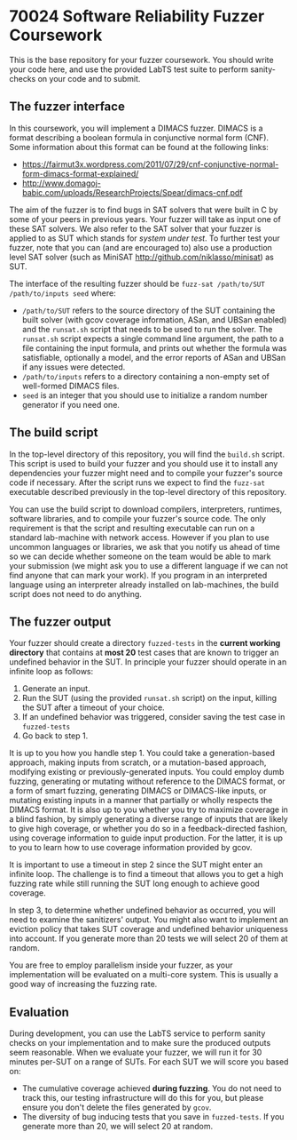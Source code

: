 # 70024 Software Reliability Fuzzer Coursework

This is the base repository for your fuzzer coursework.
You should write your code here, and use the provided LabTS test suite to perform sanity-checks on your code and to submit.

## The fuzzer interface

In this coursework, you will implement a DIMACS fuzzer.
DIMACS is a format describing a boolean formula in conjunctive normal form (CNF).
Some information about this format can be found at the following links:

- <https://fairmut3x.wordpress.com/2011/07/29/cnf-conjunctive-normal-form-dimacs-format-explained/>
- <http://www.domagoj-babic.com/uploads/ResearchProjects/Spear/dimacs-cnf.pdf>

The aim of the fuzzer is to find bugs in SAT solvers that were built in C by some of your peers in previous years.
Your fuzzer will take as input one of these SAT solvers.
We also refer to the SAT solver that your fuzzer is applied to as SUT which stands for *system under test*.
To further test your fuzzer, note that you can (and are encouraged to) also use a production level SAT solver (such as MiniSAT <http://github.com/niklasso/minisat>) as SUT.

The interface of the resulting fuzzer should be `fuzz-sat /path/to/SUT /path/to/inputs seed` where:

- `/path/to/SUT` refers to the source directory of the SUT containing the built solver (with gcov coverage information, ASan, and UBSan enabled) and the `runsat.sh` script that needs to be used to run the solver. The `runsat.sh` script expects a single command line argument, the path to a file containing the input formula, and prints out whether the formula was satisfiable, optionally a model, and the error reports of ASan and UBSan if any issues were detected.
- `/path/to/inputs` refers to a directory containing a non-empty set of well-formed DIMACS files.
- `seed` is an integer that you should use to initialize a random number generator if you need one.

## The build script

In the top-level directory of this repository, you will find the `build.sh` script.
This script is used to build your fuzzer and you should use it to install any dependencies your fuzzer might need and to compile your fuzzer's source code if necessary.
After the script runs we expect to find the `fuzz-sat` executable described previously in the top-level directory of this repository.

You can use the build script to download compilers, interpreters, runtimes, software libraries, and to compile your fuzzer's source code.
The only requirement is that the script and resulting executable can run on a standard lab-machine with network access.
However if you plan to use uncommon languages or libraries, we ask that you notify us ahead of time so we can decide whether someone on the team would be able to mark your submission (we might ask you to use a different language if we can not find anyone that can mark your work). 
If you program in an interpreted language using an interpreter already installed on lab-machines, the build script does not need to do anything.

## The fuzzer output

Your fuzzer should create a directory `fuzzed-tests` in the **current working directory** that contains at **most 20** test cases that are known to trigger an undefined behavior in the SUT.
In principle your fuzzer should operate in an infinite loop as follows:

1. Generate an input.
2. Run the SUT (using the provided `runsat.sh` script) on the input, killing the SUT after a timeout of your choice.
3. If an undefined behavior was triggered, consider saving the test case in `fuzzed-tests`
4. Go back to step 1.

It is up to you how you handle step 1.
You could take a generation-based approach, making inputs from scratch, or a mutation-based approach, modifying existing or previously-generated inputs. 
You could employ dumb fuzzing, generating or mutating without reference to the DIMACS format, or a form of smart fuzzing, generating DIMACS or DIMACS-like inputs, or mutating existing inputs in a manner that partially or wholly respects the DIMACS format.
It is also up to you whether you try to maximize coverage in a blind fashion, by simply generating a diverse range of inputs that are likely to give high coverage, or whether you do so in a feedback-directed fashion, using coverage information to guide input production.
For the latter, it is up to you to learn how to use coverage information provided by gcov.

It is important to use a timeout in step 2 since the SUT might enter an infinite loop.
The challenge is to find a timeout that allows you to get a high fuzzing rate while still running the SUT long enough to achieve good coverage.

In step 3, to determine whether undefined behavior as occurred, you will need to examine the sanitizers' output.
You might also want to implement an eviction policy that takes SUT coverage and undefined behavior uniqueness into account.
If you generate more than 20 tests we will select 20 of them at random.

You are free to employ parallelism inside your fuzzer, as your implementation will be evaluated on a multi-core system.
This is usually a good way of increasing the fuzzing rate.

## Evaluation

During development, you can use the LabTS service to perform sanity checks on your implementation and to make sure the produced outputs seem reasonable.
When we evaluate your fuzzer, we will run it for 30 minutes per-SUT on a range of SUTs.
For each SUT we will score you based on:

- The cumulative coverage achieved **during fuzzing**. You do not need to track this, our testing infrastructure will do this for you, but please ensure you don't delete the files generated by `gcov`.
- The diversity of bug inducing tests that you save in `fuzzed-tests`. If you generate more than 20, we will select 20 at random.
